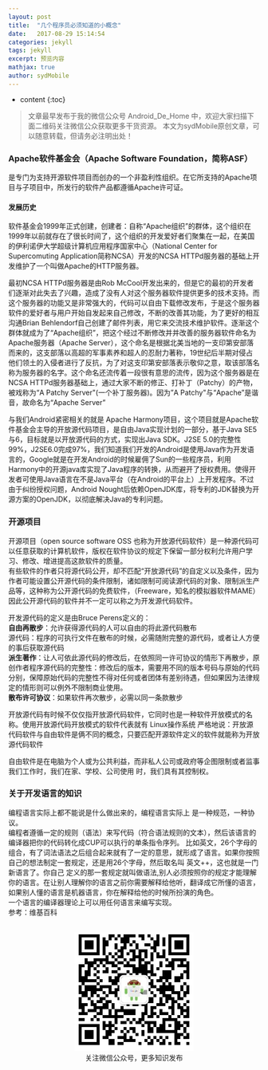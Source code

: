 ```yaml
---
layout: post
title:  "几个程序员必须知道的小概念"
date:   2017-08-29 15:14:54
categories: jekyll
tags: jekyll
excerpt: 预览内容
mathjax: true
author: sydMobile
---
```

* content
{:toc}








>文章最早发布于我的微信公众号  Android_De_Home 中，欢迎大家扫描下面二维码关注微信公众获取更多干货资源。
本文为sydMobile原创文章，可以随意转载，但请务必注明出处！   
### Apache软件基金会（Apache Software Foundation，简称ASF）  
是专门为支持开源软件项目而创办的一个非盈利性组织。在它所支持的Apache项目与子项目中，所发行的软件产品都遵循Apache许可证。     

#### 发展历史     

软件基金会1999年正式创建，创建者：自称“Apache组织”的群体，这个组织在1999年以前就存在了很长时间了，这个组织的开发爱好者们聚集在一起，在美国的伊利诺伊大学超级计算机应用程序国家中心（National Center for Supercomuting Application简称NCSA）开发的NCSA HTTPd服务器的基础上开发维护了一个叫做Apache的HTTP服务器。  

最初NCSA HTTPd服务器是由Rob McCool开发出来的，但是它的最初的开发者们逐渐对此失去了兴趣，造成了没有人对这个服务器软件提供更多的技术支持。而这个服务器的功能又是非常强大的，代码可以自由下载修改发布，于是这个服务器软件的爱好者与用户开始自发起来自己修改，不断的改善其功能，为了更好的相互沟通Brian Behlendorf自己创建了邮件列表，用它来交流技术维护软件。逐渐这个群体就成为了“Apache组织”，把这个经过不断修改并并改善的服务器软件命名为Apache服务器（Apache Server），这个命名是根据北美当地的一支印第安部落而来的，这支部落以高超的军事素养和超人的忍耐力著称，19世纪后半期对侵占他们领土的入侵者进行了反抗，为了对这支印第安部落表示敬仰之意，取该部落名称为服务器的名字。这个命名还流传着一段很有意思的流传，因为这个服务器是在NCSA HTTPd服务器基础上，通过大家不断的修正、打补丁（Patchy）的产物，被戏称为“A Patchy Server"(一个补丁服务器)。因为”A Patchy"与“Apache”是谐音，故命名为“Apache Server”
  
  
与我们Android紧密相关的就是 Apache Harmony项目，这个项目就是Apache软件基金会主导的开放源代码项目，是自由Java实现计划的一部分，基于Java SE5与6，目标就是以开放源代码的方式，实现出Java SDK。J2SE 5.0的完整性99%，J2SE6.0完成97%，我们知道我们开发的Android是使用Java作为开发语言的，Google就是在开发Android的时候雇佣了Sun的一些程序员，利用Harmony中的开源java库实现了Java程序的转换，从而避开了授权费用。使得开发者可使用Java语言在不是Java平台（在Android的平台上）上开发程序。不过由于纠纷授权问题，Android Nought后依赖OpenJDK库，将专利的JDK替换为开源方案的OpenJDK，以彻底解决Java的专利问题。     



### 开源项目  


开源项目（open source software OSS 也称为开放源代码软件）是一种源代码可以任意获取的计算机软件，版权在软件协议的规定下保留一部分权利允许用户学习、修改、增进提高这款软件的质量。   
有些软件的作者只将源代码公开，却不匹配“开放源代码”的自定义以及条件，因为作者可能设置公开源代码的条件限制，诸如限制可阅读源代码的对象、限制派生产品等，这种称为公开源代码的免费软件，（Freeware，知名的模拟器软件MAME）因此公开源代码的软件并不一定可以称之为开发源代码软件。     

开发源代码的定义是由Bruce Perens定义的：  
**自由再散步**：允许获得源代码的人可以自由的将此源代码散布  
源代码：程序的可执行文件在散布的时候，必需随附完整的源代码，或者让人方便的事后获取源代码  
**派生著作**：让人可依此源代码的修改后，在依照同一许可协议的情形下再散步，原创作者程序源代码的完整性：修改后的版本，需要用不同的版本号码与原始的代码分别，保障原始代码的完整性不得对任何或者团体有差别待遇，但如果因为法律规定的情形则可以例外不限制商业使用。  
**散布许可协议**：如果软件再次散步，必需以同一条款散步   


   开放源代码有时候不仅仅指开放源代码软件，它同时也是一种软件开放模式的名称。使用开放源代码开放模式的软件代表就有
 Linux操作系统
 严格地说：开放源代码软件与自由软件是俩不同的概念，只要匹配开源软件定义的软件就能称为开放源代码软件

自由软件是在电脑为个人或为公共利益，而非私人公司或政府等企图限制或者监事我们工作时，我们在家、学校、公司使用
时，我们具有其控制权。


### 关于开发语言的知识  
编程语言实际上都不能说是什么做出来的，编程语言实际上
是一种规范，一种协议。   
编程者遵循一定的规则（语法）来写代码（符合语法规则的文本），然后该语言的编译器把你的代码转化成CUP可以执行的单条指令序列。
比如英文，26个字母的组合，有了词法语法之后组合起来就有了一定的意思，就形成了语言。如果你按照自己的想法制定一套规定，还是用26个字母，然后取名叫 英文++，这也就是一门新语言了。你自己 定义的那一套规定就叫做语法,别人必须按照你的规定才能理解你的语言。在让别人理解你的语言之前你需要解释给他听，翻译成它所懂的语言，如果别人懂的语言是机器语言，你在解释给他的时候所扮演的角色。   
 一个语言的编译器理论上可以用任何语言来编写实现。   
 参考：维基百科 
 <br />
<br />
<p align="center">
<img alt="AndroidInterviewQuestions" src="https://raw.githubusercontent.com/sydmobile/sydmobile.github.io/master/pic/myqr.png"><br />
  关注微信公众号，更多知识发布
</p>
